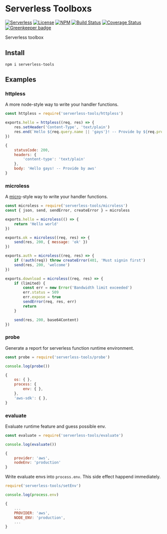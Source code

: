 # Serverless Toolboxs

[![Serverless][ico-serverless]][link-serverless]
[![License][ico-license]][link-license]
[![NPM][ico-npm]][link-npm]
[![Build Status][ico-build]][link-build]
[![Coverage Status][ico-codecov]][link-codecov]
[![Greenkeeper badge][ico-greenkeeper]][link-greenkeeper]

Serverless toolbox

## Install

`npm i serverless-tools`

## Examples

### httpless

A more node-style way to write your handler functions.

```js
const httpless = require('serverless-tools/httpless')

exports.hello = httpless((req, res) => {
    res.setHeader('Content-Type', 'text/plain')
    res.end(`Hello ${req.query.name || 'gays'}! -- Provide by ${req.provider}`)
})

{
    statusCode: 200,
    headers: {
        'content-type': 'text/plain'
    },
    body: 'Hello gays! -- Provide by aws'
}
```

### microless

A [micro][link-micro]-style way to write your handler functions.

```js
const microless = require('serverless-tools/microless')
const { json, send, sendError, createError } = microless

exports.hello = microless(() => {
    return 'Hello world'
})

exports.ok = microless((req, res) => {
    send(res, 200, { message: 'ok' })
})

exports.auth = microless((req, res) => {
    if (!auth(req)) throw createError(401, 'Must signin first')
    send(res, 200, 'welcome')
})

exports.download = microless((req, res) => {
    if (limited) {
        const err = new Error('Bandwidth limit exceeded')
        err.status = 509
        err.expose = true
        sendError(req, res, err)
        return
    }

    send(res, 200, base64Content)
})

```

### probe

Generate a report for serverless function runtime environment.

```js
const probe = require('serverless-tools/probe')

console.log(probe())

{
    os: { },
    process: {
        env: { },
    },
    'aws-sdk': { },
}
```

### evaluate

Evaluate runtime feature and guess possible env.

```js
const evaluate = require('serverless-tools/evaluate')

console.log(evaluate())

{
    provider: 'aws',
    nodeEnv: 'production'
}
```

Write evaluate envs into `process.env`. This side effect happend immediately.

```js
require('serverless-tools/setEnv')

console.log(process.env)

{
    ...
    PROVIDER: 'aws',
    NODE_ENV: 'production',
    ...
}
```

[ico-serverless]: http://public.serverless.com/badges/v3.svg
[ico-license]: https://img.shields.io/github/license/vitarn/serverless-tools.svg
[ico-npm]: https://img.shields.io/npm/v/serverless-tools.svg
[ico-build]: https://travis-ci.org/vitarn/serverless-tools.svg?branch=master
[ico-codecov]: https://codecov.io/gh/vitarn/serverless-tools/branch/master/graph/badge.svg
[ico-greenkeeper]: https://badges.greenkeeper.io/vitarn/serverless-tools.svg

[link-serverless]: http://www.serverless.com/
[link-license]: ./blob/master/LICENSE
[link-npm]: https://www.npmjs.com/package/serverless-tools
[link-build]: https://travis-ci.org/vitarn/serverless-tools
[link-codecov]: https://codecov.io/gh/vitarn/serverless-tools
[link-greenkeeper]: https://greenkeeper.io/

[link-micro]: https://github.com/zeit/micro
